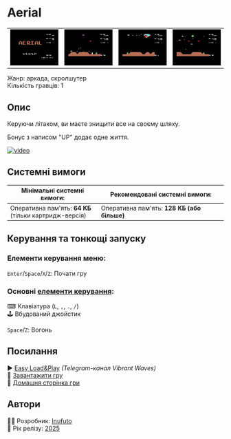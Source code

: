 # Aerial

| | | | |
| --- | --- | --- | --- |
|![screen1](screenshots/scrn_aerial_01.png)|![screen2](screenshots/scrn_aerial_02.png)|![screen3](screenshots/scrn_aerial_03.png)|![screen4](screenshots/scrn_aerial_04.png)|

Жанр: аркада, скролшутер  
Кількість гравців: 1

## Опис

Керуючи літаком, ви маєте знищити все на своєму шляху.  

Бонус з написом "UP" додає одне життя.

[![video](https://img.youtube.com/vi/51xiEkxXPdc/0.jpg)](https://www.youtube.com/watch?v=51xiEkxXPdc)

## Системні вимоги

|Мінімальні системні вимоги:|Рекомендовані системні вимоги:|
|---------------------------|------------------------------|
|Оперативна пам'ять: **64 КБ**<br>(тільки картридж-версія)|Оперативна пам'ять: **128 КБ (або більше)**|  

## Керування та тонкощі запуску
### Елементи керування меню:

`Enter`/`Space`/`X`/`Z`: Почати гру  

### Основні [елементи керування](../controllers.md):
⌨ Клавіатура (`L`, `,`, `.`, `/`)  
🕹 Вбудований джойстик  

`Space`/`Z`: Вогонь

## Посилання

▶ [Easy Load&Play](https://t.me/EP128k_Load_n_Play/777) *(Telegram-канал Vibrant Waves)*  
💾 [Завантажити гру]()  
🏡 [Домашня сторінка гри](http://inufuto.web.fc2.com/8bit/aerial/#ep64)

## Автори
👨‍💻 Розробник: [Inufuto](../../community/inufuto.md)  
📅 Рік релізу: [2025](../release_years/2025.md)  